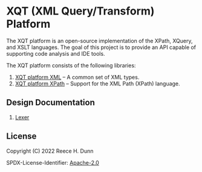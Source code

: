 # XQT (XML Query/Transform) Platform
The XQT platform is an open-source implementation of the XPath, XQuery, and XSLT
languages. The goal of this project is to provide an API capable of supporting
code analysis and IDE tools.

The XQT platform consists of the following libraries:
1. [XQT platform XML](src/xqt-platform-xml/README.md) &ndash; A common set of
   XML types.
2. [XQT platform XPath](src/xqt-platform-xpath/README.md) &ndash; Support for
   the XML Path (XPath) language.

## Design Documentation
1. [Lexer](docs/design/lexer.md)

## License
Copyright (C) 2022 Reece H. Dunn

SPDX-License-Identifier: [Apache-2.0](LICENSE)
